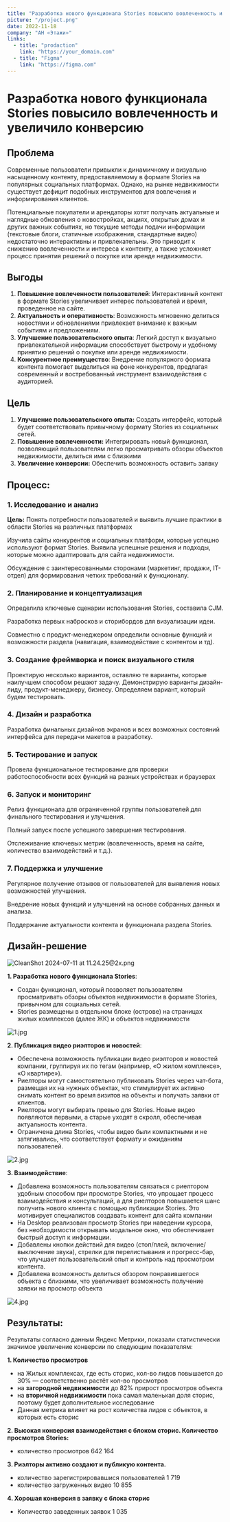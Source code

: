 ```yaml
---
title: "Разработка нового функционала Stories повысило вовлеченность и увеличило конверсию"
picture: "/project.png"
date: 2022-11-18
company: "АН «Этажи»"
links:
  - title: "prodaction"
    link: "https://your_domain.com"
  - title: "Figma"
    link: "https://figma.com"
---
```


# Разработка нового функционала Stories повысило вовлеченность и увеличило конверсию

## Проблема

Современные пользователи привыкли к динамичному и визуально насыщенному контенту, предоставляемому в формате Stories на популярных социальных платформах. Однако, на рынке недвижимости существует дефицит подобных инструментов для вовлечения и информирования клиентов.

Потенциальные покупатели и арендаторы хотят получать актуальные и наглядные обновления о новостройках, акциях, открытых домах и других важных событиях, но текущие методы подачи информации (текстовые блоги, статичные изображения, стандартные видео) недостаточно интерактивны и привлекательны. Это приводит к снижению вовлеченности и интереса к контенту, а также усложняет процесс принятия решений о покупке или аренде недвижимости.

## Выгоды

1. **Повышение вовлеченности пользователей**: Интерактивный контент в формате Stories увеличивает интерес пользователей и время, проведенное на сайте.
2. **Актуальность и оперативность**: Возможность мгновенно делиться новостями и обновлениями привлекает внимание к важным событиям и предложениям.
3. **Улучшение пользовательского опыта**: Легкий доступ к визуально привлекательной информации способствует быстрому и удобному принятию решений о покупке или аренде недвижимости.
4. **Конкурентное преимущество**: Внедрение популярного формата контента помогает выделиться на фоне конкурентов, предлагая современный и востребованный инструмент взаимодействия с аудиторией.

## Цель

1. **Улучшение пользовательского опыта:** Создать интерфейс, который будет соответствовать привычному формату Stories из социальных сетей.
2. **Повышение вовлеченности:** Интегрировать новый функционал, позволяющий пользователям легко просматривать обзоры объектов недвижимости, делиться ими с близкими
3. **Увеличение конверсии:** Обеспечить возможность оставить заявку

## Процесс:

### **1. Исследование и анализ**

**Цель:** Понять потребности пользователей и выявить лучшие практики в области Stories на различных платформах

Изучила сайты конкурентов и социальных платформ, которые успешно используют формат Stories. Выявила успешные решения и подходы, которые можно адаптировать для сайта недвижимости.

Обсуждение с заинтересованными сторонами (маркетинг, продажи, IT-отдел) для формирования четких требований к функционалу.

### **2. Планирование и концептуализация**

Определила ключевые сценарии использования Stories, составила CJM.

Разработка первых набросков и сторибордов для визуализации идеи.

Совместно с продукт-менеджером определили основные функций и возможности раздела (навигация, взаимодействие с контентом и тд).

### **3. Создание фреймворка и поиск визуального стиля**

Проектирую несколько вариантов, оставляю те варианты, которые наилучшем способом решают задачу. Демонстрирую варианты дизайн-лиду, продукт-менеджеру, бизнесу. Определяем вариант, который будем тестировать.

### **4. Дизайн и разработка**

Разработка финальных дизайнов экранов и всех возможных состояний интерфейса для передачи макетов в разработку.

### **5. Тестирование и запуск**

Провела функциональное тестирование для проверки работоспособности всех функций на разных устройствах и браузерах

### **6. Запуск и мониторинг**

Релиз функционала для ограниченной группы пользователей для финального тестирования и улучшения.

Полный запуск после успешного завершения тестирования.

Отслеживание ключевых метрик (вовлеченность, время на сайте, количество взаимодействий и т.д.).

### **7. Поддержка и улучшение**

Регулярное получение отзывов от пользователей для выявления новых возможностей улучшения.

Внедрение новых функций и улучшений на основе собранных данных и анализа.

Поддержание актуальности контента и функционала раздела Stories.

## Дизайн-решение

![CleanShot 2024-07-11 at 11.24.25@2x.png](/stories/CleanShot_2024-07-11_at_11.24.252x.png)

**1. Разработка нового функционала Stories**:

- Создан функционал, который позволяет пользователям просматривать обзоры объектов недвижимости в формате Stories, привычном для социальных сетей.
- Stories размещены в отдельном блоке (острове) на страницах жилых комплексов (далее ЖК) и объектов недвижимости

![1.jpg](/stories/1.jpg)

**2. Публикация видео риэлторов и новостей**:

- Обеспечена возможность публикации видео риэлторов и новостей компании, группируя их по тегам (например, «О жилом комплексе», «О квартире»).
- Риелторы могут самостоятельно публиковать Stories через чат-бота, размещая их на нужных объектах, что стимулирует их активно снимать контент во время визитов на объекты и получать заявки от клиентов.
- Риелторы могут выбирать превью для Stories. Новые видео появляются первыми, а старые уходят в скролл, обеспечивая актуальность контента.
- Ограничена длина Stories, чтобы видео были компактными и не затягивались, что соответствует формату и ожиданиям пользователей.

![2.jpg](/stories/2.jpg)

**3. Взаимодействие**:

- Добавлена возможность пользователям связаться с риелтором удобным способом при просмотре Stories, что упрощает процесс взаимодействия и консультаций, а для риелторов повышается шанс получить нового клиента с помощью публикации Stories. Это мотивирует специалистов создавать контент для сайта компании
- На Desktop реализован просмотр Stories при наведении курсора, без необходимости открывать модальное окно, что обеспечивает быстрый доступ к информации.
- Добавлены кнопки действий для видео (стоп/плей, включение/выключение звука), стрелки для перелистывания и прогресс-бар, что улучшает пользовательский опыт и контроль над просмотром контента.
- Добавлена возможность делиться обзором понравившегося объекта с близкими, что увеличивает возможность получение заявки на просмотр объекта

![4.jpg](/stories/4.jpg)

## Результаты:

Результаты согласно данным Яндекс Метрики, показали статистически значимое увеличение конверсии по следующим показателям:

**1. Количество просмотров**

- на Жилых комплексах, где есть сторис, кол-во лидов повышается до 30% — соответственно растёт кол-во просмотров
- на **загородной недвижимости** до 82% прирост просмотров объекта
- на **вторичной недвижимости** пока самая маленькая доля сторис, поэтому будет дополнительное исследование
- Данная метрика влияет на рост количества лидов с объектов, в которых есть сторис

**2. Высокая конверсия взаимодействия с блоком сторис. Количество просмотров Stories:**

- количество просмотров 642 164

**3. Риэлторы активно создают и публикую контента.**

- количество зарегистрировавшися пользователей 1 719
- количество загруженных видео 10 855

**4. Хорошая конверсия в заявку с блока сторис**

- Количество заведенных заявок 1 035
